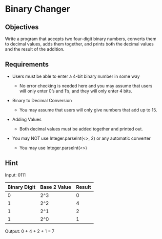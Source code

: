 # Binary Changer

## Objectives

Write a program that accepts two four-digit binary numbers, converts them to decimal values, adds them together, and prints both the decimal values and the result of the addition.

## Requirements

- Users must be able to enter a 4-bit binary number in some way

  - No error checking is needed here and you may assume that users will only enter 0’s and 1’s, and they will only enter 4 bits.

- Binary to Decimal Conversion

  - You may assume that users will only give numbers that add up to 15.

- Adding Values

  - Both decimal values must be added together and printed out.

- You may NOT use Integer.parseInt(<<STRING>>, 2) or any automatic converter
  - You may use Integer.parseInt(<<STRING>>)

## Hint

Input: 0111

| Binary Digit | Base 2 Value | Result |
| ------------ | ------------ | ------ |
| 0            | 2^3          | 0      |
| 1            | 2^2          | 4      |
| 1            | 2^1          | 2      |
| 1            | 2^0          | 1      |

Output: 0 + 4 + 2 + 1 = 7
